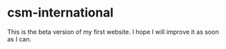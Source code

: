 # csm-international

This is the beta version of my first website. I hope I will improve it as soon as I can.
